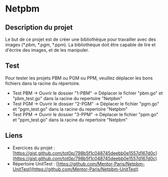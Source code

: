 # Netpbm

## Description du projet
Le but de ce projet est de créer une bibliothèque pour travailler avec des images (*.pbm, *.pgm, *.ppm). La bibliothèque doit être capable de lire et d'écrire des images, et de les manipuler.

## Test
Pour tester les projets PBM ou PGM ou PPM, veuillez déplacer les bons fichiers dans la racine du répertoire.
- Test PBM -> Ouvrir le dossier "1-PBM" -> Déplacer le fichier "pbm.go" et "pbm_test.go" dans la racine du repertoire "Netpbm"
- Test PGM -> Ouvrir le dossier "2-PGM" -> Déplacer le fichier "pgm.go" et "pgm_test.go" dans la racine du repertoire "Netpbm"
- Test PPM -> Ouvrir le dossier "3-PPM" -> Déplacer le fichier "ppm.go" et "ppm_test.go" dans la racine du repertoire "Netpbm"

## Liens
- Exercices du projet : [https://gist.github.com/tot0p/798b5f1c048745deebb0e1557d167d0c](https://gist.github.com/tot0p/798b5f1c048745deebb0e1557d167d0c)
- Répertoire UnitTest : [https://github.com/Mentor-Paris/Netpbm-UnitTest](https://github.com/Mentor-Paris/Netpbm-UnitTest)
